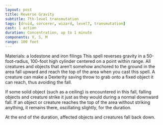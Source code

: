 ```yaml
---
layout: post
title: Reverse Gravity
subtitle: 7th-level transmutation
tags: [druid, sorcerer, wizard, level7, transmutation]
cast: 1 action
duration: Concentration, up to 1 minute
components: V, S, M
range: 100 feet
---
```

Materials: a lodestone and iron filings
This spell reverses gravity in a 50-foot-radius, 100-foot high cylinder centered on a point within range. All creatures and objects that aren’t somehow anchored to the ground in the area fall upward and reach the top of the area when you cast this spell. A creature can make a Dexterity saving throw to grab onto a fixed object it can reach, thus avoiding the fall.

If some solid object (such as a ceiling) is encountered in this fall, falling objects and creature strike it just as they would during a normal downward fall. If an object or creature reaches the top of the area without striking anything, it remains there, oscillating slightly, for the duration.

At the end of the duration, affected objects and creatures fall back down.
